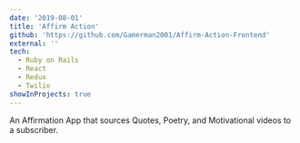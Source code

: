 ```yaml
---
date: '2019-08-01'
title: 'Affirm Action'
github: 'https://github.com/Gamerman2001/Affirm-Action-Frontend'
external: ''
tech:
  - Ruby on Rails
  - React
  - Redux
  - Twilio
showInProjects: true
---
```


An Affirmation App that sources Quotes, Poetry, and Motivational videos to a subscriber. 
